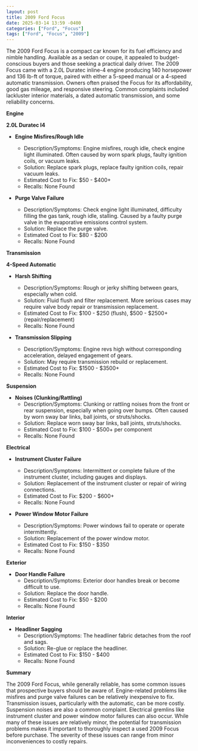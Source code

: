 ```yaml
---
layout: post
title: 2009 Ford Focus
date: 2025-03-14 13:59 -0400
categories: ["Ford", "Focus"]
tags: ["Ford", "Focus", "2009"]
---
```

The 2009 Ford Focus is a compact car known for its fuel efficiency and nimble handling. Available as a sedan or coupe, it appealed to budget-conscious buyers and those seeking a practical daily driver. The 2009 Focus came with a 2.0L Duratec inline-4 engine producing 140 horsepower and 136 lb-ft of torque, paired with either a 5-speed manual or a 4-speed automatic transmission. Owners often praised the Focus for its affordability, good gas mileage, and responsive steering. Common complaints included lackluster interior materials, a dated automatic transmission, and some reliability concerns.

**Engine**

**2.0L Duratec I4**

* **Engine Misfires/Rough Idle**
    * Description/Symptoms: Engine misfires, rough idle, check engine light illuminated. Often caused by worn spark plugs, faulty ignition coils, or vacuum leaks.
    * Solution: Replace spark plugs, replace faulty ignition coils, repair vacuum leaks.
    * Estimated Cost to Fix: $50 - $400+
    * Recalls: None Found

* **Purge Valve Failure**
    * Description/Symptoms: Check engine light illuminated, difficulty filling the gas tank, rough idle, stalling. Caused by a faulty purge valve in the evaporative emissions control system.
    * Solution: Replace the purge valve.
    * Estimated Cost to Fix: $80 - $200
    * Recalls: None Found

**Transmission**

**4-Speed Automatic**

* **Harsh Shifting**
    * Description/Symptoms: Rough or jerky shifting between gears, especially when cold.
    * Solution: Fluid flush and filter replacement. More serious cases may require valve body repair or transmission replacement.
    * Estimated Cost to Fix: $100 - $250 (flush), $500 - $2500+ (repair/replacement)
    * Recalls: None Found

* **Transmission Slipping**
    * Description/Symptoms: Engine revs high without corresponding acceleration, delayed engagement of gears.
    * Solution: May require transmission rebuild or replacement.
    * Estimated Cost to Fix: $1500 - $3500+
    * Recalls: None Found

**Suspension**

* **Noises (Clunking/Rattling)**
    * Description/Symptoms: Clunking or rattling noises from the front or rear suspension, especially when going over bumps. Often caused by worn sway bar links, ball joints, or struts/shocks.
    * Solution: Replace worn sway bar links, ball joints, struts/shocks.
    * Estimated Cost to Fix: $100 - $500+ per component
    * Recalls: None Found

**Electrical**

* **Instrument Cluster Failure**
    * Description/Symptoms: Intermittent or complete failure of the instrument cluster, including gauges and displays.
    * Solution: Replacement of the instrument cluster or repair of wiring connections.
    * Estimated Cost to Fix: $200 - $600+
    * Recalls: None Found

* **Power Window Motor Failure**
    * Description/Symptoms: Power windows fail to operate or operate intermittently.
    * Solution: Replacement of the power window motor.
    * Estimated Cost to Fix: $150 - $350
    * Recalls: None Found

**Exterior**

* **Door Handle Failure**
    * Description/Symptoms: Exterior door handles break or become difficult to use.
    * Solution: Replace the door handle.
    * Estimated Cost to Fix: $50 - $200
    * Recalls: None Found

**Interior**

* **Headliner Sagging**
    * Description/Symptoms: The headliner fabric detaches from the roof and sags.
    * Solution: Re-glue or replace the headliner.
    * Estimated Cost to Fix: $150 - $400
    * Recalls: None Found

**Summary**

The 2009 Ford Focus, while generally reliable, has some common issues that prospective buyers should be aware of. Engine-related problems like misfires and purge valve failures can be relatively inexpensive to fix. Transmission issues, particularly with the automatic, can be more costly. Suspension noises are also a common complaint. Electrical gremlins like instrument cluster and power window motor failures can also occur. While many of these issues are relatively minor, the potential for transmission problems makes it important to thoroughly inspect a used 2009 Focus before purchase. The severity of these issues can range from minor inconveniences to costly repairs.

